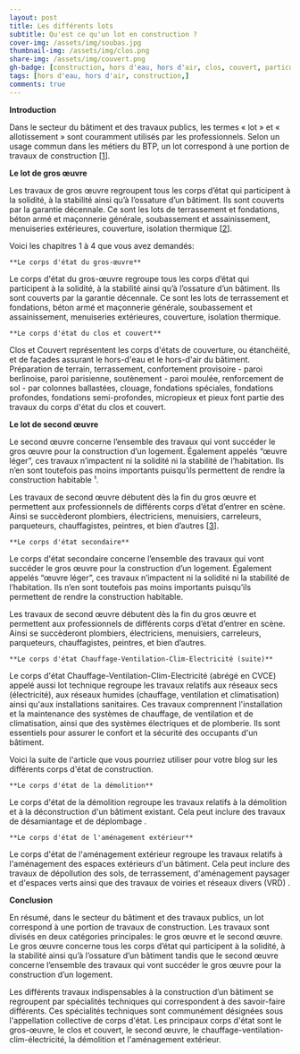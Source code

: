 ```yaml
---
layout: post
title: Les différents lots
subtitle: Qu'est ce qu'un lot en construction ?
cover-img: /assets/img/soubas.jpg
thumbnail-img: /assets/img/clos.png
share-img: /assets/img/couvert.png
gh-badge: [construction, hors d'eau, hors d'air, clos, couvert, particulier, maison, individuel, villa, réglementation,]
tags: [hors d'eau, hors d'air, construction,]
comments: true
---
```


**Introduction**

Dans le secteur du bâtiment et des travaux publics, les termes « lot » et « allotissement » sont couramment utilisés par les professionnels. Selon un usage commun dans les métiers du BTP, un lot correspond à une portion de travaux de construction [[1](https://saqara.com/blog/btp-quest-ce-quun-lot)].

**Le lot de gros œuvre**

Les travaux de gros œuvre regroupent tous les corps d’état qui participent à la solidité, à la stabilité ainsi qu’à l’ossature d’un bâtiment. Ils sont couverts par la garantie décennale. Ce sont les lots de terrassement et fondations, béton armé et maçonnerie générale, soubassement et assainissement, menuiseries extérieures, couverture, isolation thermique [[2](https://www.onecommunityglobal.org/sustainable-parking-lot-construction-guide/)].

Voici les chapitres 1 à 4 que vous avez demandés:

    **Le corps d'état du gros-œuvre**

Le corps d'état du gros-œuvre regroupe tous les corps d’état qui participent à la solidité, à la stabilité ainsi qu’à l’ossature d’un bâtiment. Ils sont couverts par la garantie décennale. Ce sont les lots de terrassement et fondations, béton armé et maçonnerie générale, soubassement et assainissement, menuiseries extérieures, couverture, isolation thermique.

    **Le corps d'état du clos et couvert**

Clos et Couvert représentent les corps d'états de couverture, ou étanchéité, et de façades assurant le hors-d'eau et le hors-d'air du bâtiment. Préparation de terrain, terrassement, confortement provisoire - paroi berlinoise, paroi parisienne, soutènement - paroi moulée, renforcement de sol - par colonnes ballastées, clouage, fondations spéciales, fondations profondes, fondations semi-profondes, micropieux et pieux font partie des travaux du corps d'état du clos et couvert.

**Le lot de second œuvre**

Le second œuvre concerne l’ensemble des travaux qui vont succéder le gros œuvre pour la construction d’un logement. Également appelés “œuvre léger”, ces travaux n’impactent ni la solidité ni la stabilité de l’habitation. Ils n’en sont toutefois pas moins importants puisqu’ils permettent de rendre la construction habitable ¹.

Les travaux de second œuvre débutent dès la fin du gros œuvre et permettent aux professionnels de différents corps d’état d’entrer en scène. Ainsi se succèderont plombiers, électriciens, menuisiers, carreleurs, parqueteurs, chauffagistes, peintres, et bien d’autres [[3](https://landdevelopment101.com/2021/05/07/know-the-five-main-lot-conditions-in-land-development/)].

    **Le corps d'état secondaire**

Le corps d'état secondaire concerne l’ensemble des travaux qui vont succéder le gros œuvre pour la construction d’un logement. Également appelés “œuvre léger”, ces travaux n’impactent ni la solidité ni la stabilité de l’habitation. Ils n’en sont toutefois pas moins importants puisqu’ils permettent de rendre la construction habitable.

Les travaux de second œuvre débutent dès la fin du gros œuvre et permettent aux professionnels de différents corps d’état d’entrer en scène. Ainsi se succèderont plombiers, électriciens, menuisiers, carreleurs, parqueteurs, chauffagistes, peintres, et bien d’autres.

    **Le corps d'état Chauffage-Ventilation-Clim-Electricité (suite)**

Le corps d'état Chauffage-Ventilation-Clim-Electricité (abrégé en CVCE) appelé aussi lot technique regroupe les travaux relatifs aux réseaux secs (électricité), aux réseaux humides (chauffage, ventilation et climatisation) ainsi qu'aux installations sanitaires. Ces travaux comprennent l'installation et la maintenance des systèmes de chauffage, de ventilation et de climatisation, ainsi que des systèmes électriques et de plomberie. Ils sont essentiels pour assurer le confort et la sécurité des occupants d'un bâtiment.

Voici la suite de l'article que vous pourriez utiliser pour votre blog sur les différents corps d'état de construction.

    **Le corps d'état de la démolition**

Le corps d'état de la démolition regroupe les travaux relatifs à la démolition et à la déconstruction d'un bâtiment existant. Cela peut inclure des travaux de désamiantage et de déplombage .

    **Le corps d'état de l'aménagement extérieur**

Le corps d'état de l'aménagement extérieur regroupe les travaux relatifs à l'aménagement des espaces extérieurs d'un bâtiment. Cela peut inclure des travaux de dépollution des sols, de terrassement, d'aménagement paysager et d'espaces verts ainsi que des travaux de voiries et réseaux divers (VRD) .

**Conclusion**

En résumé, dans le secteur du bâtiment et des travaux publics, un lot correspond à une portion de travaux de construction. Les travaux sont divisés en deux catégories principales: le gros œuvre et le second œuvre. Le gros œuvre concerne tous les corps d’état qui participent à la solidité, à la stabilité ainsi qu’à l’ossature d’un bâtiment tandis que le second œuvre concerne l’ensemble des travaux qui vont succéder le gros œuvre pour la construction d’un logement.

Les différents travaux indispensables à la construction d’un bâtiment se regroupent par spécialités techniques qui correspondent à des savoir-faire différents. Ces spécialités techniques sont communément désignées sous l'appellation collective de corps d'état. Les principaux corps d'état sont le gros-œuvre, le clos et couvert, le second œuvre, le chauffage-ventilation-clim-électricité, la démolition et l'aménagement extérieur.
